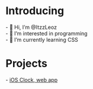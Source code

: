<html>
 <head>
  <title>@ItzzLeoz</title>
 </head>
 <body>
  <h1>Introducing</h1>
  <div class="Introducing">
   <p>
   - 👋 Hi, I’m @ItzzLeoz
   <br>
   - 👀 I’m interested in programming
   <br>
   - 🌱 I’m currently learning CSS
  </div>
  <h1>Projects</h1>
  <div class="Projects">
   - <a href="http://iosclockproject.tk/">iOS Clock, web app</a>
   </p>
  </div>
  </body>
</html>
